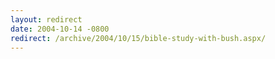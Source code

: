 ```yaml
---
layout: redirect
date: 2004-10-14 -0800
redirect: /archive/2004/10/15/bible-study-with-bush.aspx/
---
```

